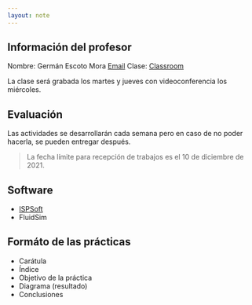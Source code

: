 ```yaml
---
layout: note
---
```


## Información del profesor
Nombre: Germán Escoto Mora
[Email](mailto:escotomora@gmail.com)
Clase: [Classroom](https://classroom.google.com/c/MzgwMzA5MDQ2MzI0)

La clase será grabada los martes y jueves con videoconferencia los miércoles.

## Evaluación
Las actividades se desarrollarán cada semana pero en caso de no poder hacerla, se pueden entregar después.

> La fecha límite para recepción de trabajos es el 10 de diciembre de 2021.

## Software
* [ISPSoft](https://es.delta-americas.com/Products/CategoryListT1.aspx?CID=060301&PID=3630&hl=en-US&Name=ISPSoft%20Programming%20Software)
* FluidSim


## Formáto de las prácticas
* Carátula
* Índice
* Objetivo de la práctica
* Diagrama (resultado)
* Conclusiones
